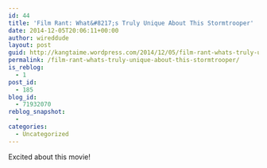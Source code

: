```yaml
---
id: 44
title: 'Film Rant: What&#8217;s Truly Unique About This Stormtrooper'
date: 2014-12-05T20:06:11+00:00
author: wireddude
layout: post
guid: http://kangtaime.wordpress.com/2014/12/05/film-rant-whats-truly-unique-about-this-stormtrooper/
permalink: /film-rant-whats-truly-unique-about-this-stormtrooper/
is_reblog:
  - 1
post_id:
  - 185
blog_id:
  - 71932070
reblog_snapshot:
  - 
categories:
  - Uncategorized
---
```

Excited about this movie!
